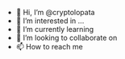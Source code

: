 - 👋 Hi, I’m @cryptolopata
- 👀 I’m interested in ... 
- 🌱 I’m currently learning 
- 💞️ I’m looking to collaborate on  
- 📫 How to reach me  
 
 
